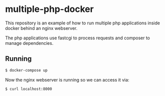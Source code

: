 # multiple-php-docker

This repository is an example of how to run multiple php applications inside docker behind an nginx webserver.

The php applications use fastcgi to process requests and composer to manage dependencies.

## Running

```bash
$ docker-compose up
```

Now the nginx webserver is running so we can access it via:

```bash
$ curl localhost:8000
```
